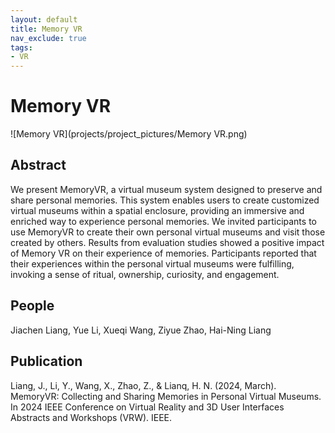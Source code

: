 ```yaml
---
layout: default
title: Memory VR
nav_exclude: true
tags:
- VR
---
```


# Memory VR
![Memory VR](projects/project_pictures/Memory VR.png)

## Abstract
We present MemoryVR, a virtual museum system designed to preserve and share personal memories. This system enables users to create customized virtual museums within a spatial enclosure, providing an immersive and enriched way to experience personal memories. We invited participants to use MemoryVR to create their own personal virtual museums and visit those created by others. Results from evaluation studies showed a positive impact of Memory VR on their experience of memories. Participants reported that their experiences within the personal virtual museums were fulfilling, invoking a sense of ritual, ownership, curiosity, and engagement.

## People
Jiachen Liang, Yue Li, Xueqi Wang, Ziyue Zhao, Hai-Ning Liang

## Publication
Liang, J., Li, Y., Wang, X., Zhao, Z., & Lianq, H. N. (2024, March). MemoryVR: Collecting and Sharing Memories in Personal Virtual Museums. In 2024 IEEE Conference on Virtual Reality and 3D User Interfaces Abstracts and Workshops (VRW). IEEE.
